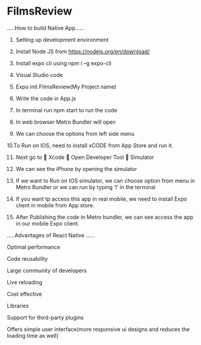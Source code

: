 # FilmsReview
.....How to build Native App......

1. Setting up development environment

2. Install Node JS from https://nodejs.org/en/download/

3. Install expo cli using npm i –g expo-cli

4. Visual Studio code

5. Expo init FilmsReview(My Project name)

6. Write the code in App.js

7. In terminal run npm start to run the code

8. In web browser Metro Bundler will open

9. We can choose the options from left side menu

10.To Run on IOS, need to install xCODE from App Store and run it.

11. Next go to  Xcode  Open Developer Tool  Simulator

12. We can see the iPhone by opening the simulator

13. If we want to Run on IOS simulator, we can choose  option from menu in Metro Bundler or we can run by typing ‘I’ in the terminal

14. If you want tp access this app in real mobile, we need to install Expo client in mobile from App store.

15. After Publishing the code in Metro bundler, we can see access the app in our mobile Expo client.



.....Advantages of React Native ......

Optimal performance

Code reusability 

Large community of developers

Live reloading

Cost effective 

Libraries

Support for third-party plugins

Offers simple user interface(more responsive ui designs and reduces the loading time as well)
